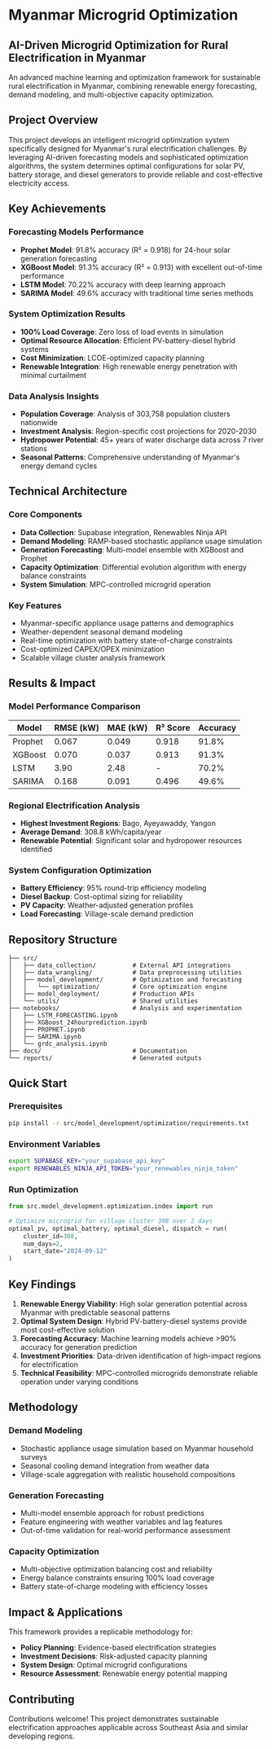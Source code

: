 # Myanmar Microgrid Optimization

## AI-Driven Microgrid Optimization for Rural Electrification in Myanmar

An advanced machine learning and optimization framework for sustainable rural electrification in Myanmar, combining renewable energy forecasting, demand modeling, and multi-objective capacity optimization.

## Project Overview

This project develops an intelligent microgrid optimization system specifically designed for Myanmar's rural electrification challenges. By leveraging AI-driven forecasting models and sophisticated optimization algorithms, the system determines optimal configurations for solar PV, battery storage, and diesel generators to provide reliable and cost-effective electricity access.

## Key Achievements

### Forecasting Models Performance
- **Prophet Model**: 91.8% accuracy (R² = 0.918) for 24-hour solar generation forecasting
- **XGBoost Model**: 91.3% accuracy (R² = 0.913) with excellent out-of-time performance
- **LSTM Model**: 70.22% accuracy with deep learning approach
- **SARIMA Model**: 49.6% accuracy with traditional time series methods

### System Optimization Results
- **100% Load Coverage**: Zero loss of load events in simulation
- **Optimal Resource Allocation**: Efficient PV-battery-diesel hybrid systems
- **Cost Minimization**: LCOE-optimized capacity planning
- **Renewable Integration**: High renewable energy penetration with minimal curtailment

### Data Analysis Insights
- **Population Coverage**: Analysis of 303,758 population clusters nationwide
- **Investment Analysis**: Region-specific cost projections for 2020-2030
- **Hydropower Potential**: 45+ years of water discharge data across 7 river stations
- **Seasonal Patterns**: Comprehensive understanding of Myanmar's energy demand cycles

## Technical Architecture

### Core Components
- **Data Collection**: Supabase integration, Renewables Ninja API
- **Demand Modeling**: RAMP-based stochastic appliance usage simulation
- **Generation Forecasting**: Multi-model ensemble with XGBoost and Prophet
- **Capacity Optimization**: Differential evolution algorithm with energy balance constraints
- **System Simulation**: MPC-controlled microgrid operation

### Key Features
- Myanmar-specific appliance usage patterns and demographics
- Weather-dependent seasonal demand modeling
- Real-time optimization with battery state-of-charge constraints
- Cost-optimized CAPEX/OPEX minimization
- Scalable village cluster analysis framework

## Results & Impact

### Model Performance Comparison
| Model | RMSE (kW) | MAE (kW) | R² Score | Accuracy |
|-------|-----------|----------|----------|----------|
| Prophet | 0.067 | 0.049 | 0.918 | 91.8% |
| XGBoost | 0.070 | 0.037 | 0.913 | 91.3% |
| LSTM | 3.90 | 2.48 | - | 70.2% |
| SARIMA | 0.168 | 0.091 | 0.496 | 49.6% |

### Regional Electrification Analysis
- **Highest Investment Regions**: Bago, Ayeyawaddy, Yangon
- **Average Demand**: 308.8 kWh/capita/year
- **Renewable Potential**: Significant solar and hydropower resources identified

### System Configuration Optimization
- **Battery Efficiency**: 95% round-trip efficiency modeling
- **Diesel Backup**: Cost-optimal sizing for reliability
- **PV Capacity**: Weather-adjusted generation profiles
- **Load Forecasting**: Village-scale demand prediction

## Repository Structure

```
├── src/
│   ├── data_collection/          # External API integrations
│   ├── data_wrangling/           # Data preprocessing utilities
│   ├── model_development/        # Optimization and forecasting
│   │   └── optimization/         # Core optimization engine
│   ├── model_deployment/         # Production APIs
│   └── utils/                    # Shared utilities
├── notebooks/                    # Analysis and experimentation
│   ├── LSTM_FORECASTING.ipynb
│   ├── XGBoost_24hourprediction.ipynb
│   ├── PROPHET.ipynb
│   ├── SARIMA.ipynb
│   └── grdc_analysis.ipynb
├── docs/                         # Documentation
└── reports/                      # Generated outputs
```

## Quick Start

### Prerequisites
```bash
pip install -r src/model_development/optimization/requirements.txt
```

### Environment Variables
```bash
export SUPABASE_KEY="your_supabase_api_key"
export RENEWABLES_NINJA_API_TOKEN="your_renewables_ninja_token"
```

### Run Optimization
```python
from src.model_development.optimization.index import run

# Optimize microgrid for village cluster 308 over 2 days
optimal_pv, optimal_battery, optimal_diesel, dispatch = run(
    cluster_id=308, 
    num_days=2, 
    start_date="2024-09-12"
)
```

## Key Findings

1. **Renewable Energy Viability**: High solar generation potential across Myanmar with predictable seasonal patterns
2. **Optimal System Design**: Hybrid PV-battery-diesel systems provide most cost-effective solution
3. **Forecasting Accuracy**: Machine learning models achieve >90% accuracy for generation prediction
4. **Investment Priorities**: Data-driven identification of high-impact regions for electrification
5. **Technical Feasibility**: MPC-controlled microgrids demonstrate reliable operation under varying conditions

## Methodology

### Demand Modeling
- Stochastic appliance usage simulation based on Myanmar household surveys
- Seasonal cooling demand integration from weather data
- Village-scale aggregation with realistic household compositions

### Generation Forecasting
- Multi-model ensemble approach for robust predictions
- Feature engineering with weather variables and lag features
- Out-of-time validation for real-world performance assessment

### Capacity Optimization
- Multi-objective optimization balancing cost and reliability
- Energy balance constraints ensuring 100% load coverage
- Battery state-of-charge modeling with efficiency losses

## Impact & Applications

This framework provides a replicable methodology for:
- **Policy Planning**: Evidence-based electrification strategies
- **Investment Decisions**: Risk-adjusted capacity planning
- **System Design**: Optimal microgrid configurations
- **Resource Assessment**: Renewable energy potential mapping

## Contributing

Contributions welcome! This project demonstrates sustainable electrification approaches applicable across Southeast Asia and similar developing regions.
